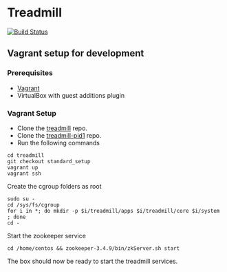 # Treadmill

[![Build Status](https://travis-ci.org/ThoughtWorksInc/treadmill.svg?branch=master)](https://travis-ci.org/ThoughtWorksInc/treadmill)

## Vagrant setup for development
### Prerequisites
* [Vagrant](https://www.vagrantup.com/docs/installation/)
* VirtualBox with guest additions plugin

### Vagrant Setup
* Clone the [treadmill](https://github.com/ThoughtWorksInc/treadmill.git) repo.
* Clone the [treadmill-pid1](https://github.com/Morgan-Stanley/treadmill-pid1) repo.
* Run the following commands
~~~~
cd treadmill
git checkout standard_setup
vagrant up
vagrant ssh
~~~~
Create the cgroup folders as root
~~~~
sudo su -
cd /sys/fs/cgroup
for i in *; do mkdir -p $i/treadmill/apps $i/treadmill/core $i/system ; done
cd -
~~~~
Start the zookeeper service
~~~~
cd /home/centos && zookeeper-3.4.9/bin/zkServer.sh start
~~~~
The box should now be ready to start the treadmill services.